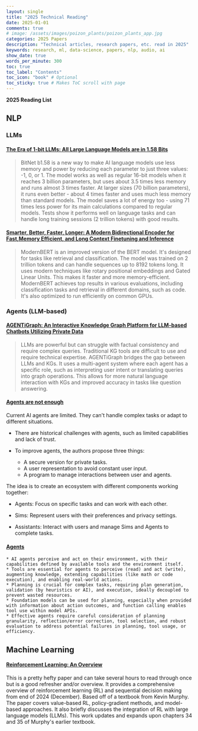 ```yaml
---
layout: single
title: "2025 Technical Reading"
date: 2025-01-01
comments: true
# image: /assets/images/poizon_plants/poizon_plants_app.jpg
categories: 2025 Papers
description: "Technical articles, research papers, etc. read in 2025"
keywords: research, ml, data-science, papers, nlp, audio, ai
show_date: true
words_per_minute: 300
toc: true
toc_label: "Contents"
toc_icon: "book" # Optional
toc_sticky: true # Makes ToC scroll with page
---
```


**2025 Reading List**

## NLP

### LLMs

#### [The Era of 1-bit LLMs: All Large Language Models are in 1.58 Bits](https://arxiv.org/abs/2402.17764)
> BitNet b1.58 is a new way to make AI language models use less memory and power by reducing each parameter to just three values: -1, 0, or 1. The model works as well as regular 16-bit models when it reaches 3 billion parameters, but uses about 3.5 times less memory and runs almost 3 times faster. At larger sizes (70 billion parameters), it runs even better - about 4 times faster and uses much less memory than standard models. The model saves a lot of energy too - using 71 times less power for its main calculations compared to regular models. Tests show it performs well on language tasks and can handle long training sessions (2 trillion tokens) with good results.

#### [Smarter, Better, Faster, Longer: A Modern Bidirectional Encoder for Fast,Memory Efficient, and Long Context Finetuning and Inference](https://arxiv.org/pdf/2412.13663)
> ModernBERT is an improved version of the BERT model. It's designed for tasks like retrieval and classification. The model was trained on 2 trillion tokens and can handle sequences up to 8192 tokens long. It uses modern techniques like rotary positional embeddings and Gated Linear Units. This makes it faster and more memory-efficient. ModernBERT achieves top results in various evaluations, including classification tasks and retrieval in different domains, such as code. It's also optimized to run efficiently on common GPUs. 

### Agents (LLM-based)

#### [AGENTiGraph: An Interactive Knowledge Graph Platform for LLM-based Chatbots Utilizing Private Data](https://arxiv.org/pdf/2410.11531)
> LLMs are powerful but can struggle with factual consistency and require complex queries. Traditional KG tools are difficult to use and require technical expertise. AGENTiGraph bridges the gap between LLMs and KGs. It uses a multi-agent system where each agent has a specific role, such as interpreting user intent or translating queries into graph operations. This allows for more natural language interaction with KGs and improved accuracy in tasks like question answering.

#### [Agents are not enough](https://arxiv.org/pdf/2412.16241v1)

Current AI agents are limited. They can't handle complex tasks or adapt to different situations.

* There are historical challenges with agents, such as limited capabilities and lack of trust.

* To improve agents, the authors propose three things:
  * A secure version for private tasks.
  * A user representation to avoid constant user input. 
  * A program to manage interactions between user and agents.

The idea is to create an ecosystem with different components working together:

* Agents: Focus on specific tasks and can work with each other.

* Sims: Represent users with their preferences and privacy settings.

* Assistants: Interact with users and manage Sims and Agents to complete tasks.

#### [Agents](https://huyenchip.com//2025/01/07/agents.html)

```
* AI agents perceive and act on their environment, with their capabilities defined by available tools and the environment itself.
* Tools are essential for agents to perceive (read) and act (write), augmenting knowledge, extending capabilities (like math or code execution), and enabling real-world actions.
* Planning is crucial for complex tasks, requiring plan generation, validation (by heuristics or AI), and execution, ideally decoupled to prevent wasted resources.
* Foundation models can be used for planning, especially when provided with information about action outcomes, and function calling enables tool use within model APIs.
* Effective agents require careful consideration of planning granularity, reflection/error correction, tool selection, and robust evaluation to address potential failures in planning, tool usage, or efficiency.
```

## Machine Learning

#### [Reinforcement Learning: An Overview](https://arxiv.org/pdf/2412.05265)
This is a pretty hefty paper and can take several hours to read through once but is a good refresher and/or overview. It provides a comprehensive overview of reinforcement learning (RL) and sequential decision making from end of 2024 (December). Based off of a textbook from Kevin Murphy. The paper covers value-based RL, policy-gradient methods, and model-based approaches. It also briefly discusses the integration of RL with large language models (LLMs). This work updates and expands upon chapters 34 and 35 of Murphy's earlier textbook. 

